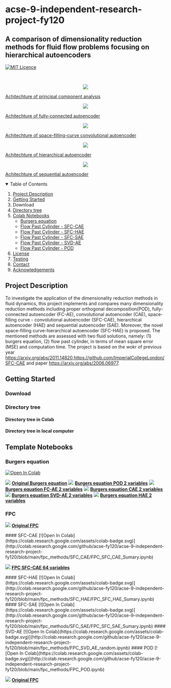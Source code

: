 # acse-9-independent-research-project-fy120

## A comparison of dimensionality reduction methods for fluid flow problems focusing on hierarchical autoencoders

[![MIT Licence](https://badges.frapsoft.com/os/mit/mit.svg?v=103)](https://opensource.org/licenses/mit-license.php)


<br />
<p align="center">
  <a href="https://github.com/acse-fy120/acse-9-independent-research-project-fy120/blob/main/pics/POD architecture.jpg">
    <img src="pics/POD architecture.jpg">
    <figcaption> Achitechture of principal component analysis</figcaption>
  </a>
</p>

<p align="center">
  <a href="https://github.com/acse-fy120/acse-9-independent-research-project-fy120/blob/main/pics/FCAE architecture.jpg">
    <img src="pics/FCAE architecture.jpg">
    <figcaption> Achitechture of fully-connected autoencoder </figcaption>
  </a>
</p>

<p align="center">
  <a href="https://github.com/acse-fy120/acse-9-independent-research-project-fy120/blob/main/pics/SFCCAE architecture.jpg">
    <img src="pics/SFCCAE architecture.jpg">
    <figcaption> Achitechture of space-filling-curve convolutional autoencoder </figcaption>
  </a>
</p>

<p align="center">
  <a href="https://github.com/acse-fy120/acse-9-independent-research-project-fy120/blob/main/pics/HAE.jpg">
    <img src="pics/HAE.jpg">
    <figcaption> Achitechture of hierarchical autoencoder </figcaption>
  </a>
</p>

<p align="center">
  <a href="https://github.com/acse-fy120/acse-9-independent-research-project-fy120/blob/main/pics/SAE.jpg">
    <img src="pics/SAE.jpg">
    <figcaption> Achitechture of sequential autoencoder </figcaption>
  </a>
</p>

<details open="open">
  <summary>Table of Contents</summary>
  <ol>
    <li>
      <a href="#project-description">Project Description</a>
    </li>
    <li>
      <a href="#getting-started">Getting Started</a>
      </ul>
          <li><a href="#Download"></a>Download</li>
          <li><a href="#Directory-tree"> Directory tree </a></li>
      </ul>
    </li> 
    <li><a href="#Template-Notebooks">Colab Notebooks</a>
      <ul>
        <li><a href="#Burgers-equation">Burgers equation</a></li>
        <li><a href="#FPC-SFC-CAE">Flow Past Cylinder - SFC-CAE</a></li>
        <li><a href="#FPC-SFC-HAE">Flow Past Cylinder - SFC-HAE </a></li>
        <li><a href="#FPC-SFC-CAE"> Flow Past Cylinder - SFC-SAE</a></li>
        <li><a href="#FPC-SVD-AE"> Flow Past Cylinder - SVD-AE</a></li>
        <li><a href="#FPC-SFC-POD"> Flow Past Cylinder - POD</a></li>
      </ul>   
    </li>
    <li><a href="#License">License</a></li>
    <li><a href="#Testing">Testing</a></li>
    <li><a href="#Contact">Contact</a></li>
    <li><a href="#Acknowledgements">Acknowledgements</a></li>
  </ol>
</details>


<!-- copy_over_N_files.py在压缩包中需要删除 -->
## Project Description
To investigate the application of the dimensionality reduction methods in fluid dynamics, this project implements and compares many dimensionality reduction methods including proper orthogonal decomposition(POD), fully-connected autoencoder (FC-AE), convolutional autoencoder (CAE), space-filling curve - convolutional autoencoder (SFC-CAE), hierarchical autoencoder (HAE) and sequential autoencoder (SAE). Moreover, the novel space-filling curve-hierarchical autoencoder (SFC-HAE) is proposed. The mentioned methods are assessed with two fluid solutions, namely: (1) burgers equation, (2) flow past cylinder, in terms of mean square error (MSE) and computation time. 
The project is based on the wokr of previous year https://arxiv.org/abs/2011.14820,https://github.com/ImperialCollegeLondon/SFC-CAE and paper https://arxiv.org/abs/2006.06977.

## Getting Started
### Download

### Directory tree

#### Directory tree in Colab


#### Directory tree in local computer

## Template Notebooks
### Burgers equation
[![Open In Colab](https://colab.research.google.com/assets/colab-badge.svg)](http://colab.research.google.com/github/acse-fy120/acse-9-independent-research-project-fy120/blob/main/burgers_equation_methods/Burgers_equation.ipynb)
<p align="center">
  <p float="left">
     <img src="pics/original_BE.gif">
     <a href="pics/original_BE.gif"><strong>Original Burgers equation</strong></a>
     <img src="pics/POD_BE_2variable.gif">
     <a href="pics/POD_BE_2variable.gif"><strong>Burgers equation POD 2 variables</strong></a>
     <img src="pics/FCAE_BE_2variable.gif">
     <a href="pics/FCAE_BE_2variable.gif"><strong>Burgers equation FC-AE 2 variables</strong></a>
     <img src="pics/CAE_BE_2variable.gif">
     <a href="pics/CAE_BE_2variable.gif"><strong>Burgers equation CAE 2 variables</strong></a>
     <img src="pics/SVDAE_BE_2variable.gif">
     <a href="pics/SVDAE_BE_2variable.gif"><strong>Burgers equation SVD-AE 2 variables</strong></a>
     <img src="pics/HAE_BE_2variable.gif">
     <a href="pics/HAE_BE_2variable.gif"><strong>Burgers equation HAE 2 variables</strong></a>
  </p>
</p>


### FPC
<p align="center">
  <p float="left">
     <img src="pics/Fpc-Orginal.gif">
     <a href="pics/Fpc-Orginal.gif"><strong>Original FPC</strong></a>
  </p>
</p>
#### SFC-CAE
[![Open In Colab](https://colab.research.google.com/assets/colab-badge.svg)](http://colab.research.google.com/github/acse-fy120/acse-9-independent-research-project-fy120/blob/main/fpc_methods/SFC_CAE/FPC_SFC_CAE_Sumary.ipynb)
<p align="center">
  <p float="left">
     <img src="pics/FPC_SFC_CAE_64.gif">
     <a href="pics/FPC_SFC_CAE_64.gif"><strong>FPC SFC-CAE 64 variables</strong></a>
  </p>
</p>
#### SFC-HAE
[![Open In Colab](https://colab.research.google.com/assets/colab-badge.svg)](http://colab.research.google.com/github/acse-fy120/acse-9-independent-research-project-fy120/blob/main/fpc_methods/SFC_HAE/FPC_SFC_HAE_Sumary.ipynb)
#### SFC-SAE
[![Open In Colab](https://colab.research.google.com/assets/colab-badge.svg)](http://colab.research.google.com/github/acse-fy120/acse-9-independent-research-project-fy120/blob/main/fpc_methods/SFC_SAE/FPC_SFC_SAE_Sumary.ipynb)
#### SVD-AE
[![Open In Colab](https://colab.research.google.com/assets/colab-badge.svg)](http://colab.research.google.com/github/acse-fy120/acse-9-independent-research-project-fy120/blob/main/fpc_methods/FPC_SVD_AE_random.ipynb)
#### POD
[![Open In Colab](https://colab.research.google.com/assets/colab-badge.svg)](http://colab.research.google.com/github/acse-fy120/acse-9-independent-research-project-fy120/blob/main/fpc_methods/FPC_POD.ipynb)

<p align="center">
  <p float="left">
     <img src="pics/Fpc-Orginal.gif">
     <a href="pics/Fpc-Orginal.gif"><strong>Original FPC</strong></a>
     <!-- <img src="pics/FPC_SFC_CAE_64.gif">
     <a href="pics/FPC_SFC_CAE_64.gif"><strong>FPC SFC-CAE 64 variables</strong></a>
     <img src="pics/Fpc-Hae_64.gif">
     <a href="pics/Fpc-Hae_64.gif"><strong>FPC SFC-HAE 64 variables</strong></a>
     <img src="pics/Fpc-Sae_64.gif">
     <a href="pics/Fpc-Sae_64.gif"><strong>FPC SFC-SAE 64 variables</strong></a>
     <img src="pics/FPC-SVDAE_64.gif">
     <a href="pics/FPC-SVDAE_64.gif"><strong>FPC SVD-AE 64 variables</strong><a>
     <img src="pics/Fpc-Pod_64.gif">
     <a href="pics/Fpc-Pod_64.gif"><strong>FPC POD 64 variables</strong><a> -->
  </p>
</p>